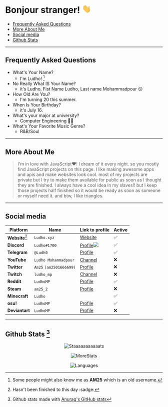 <!--
Ah hello and welcome to my profile :)
You can do the same for your github profile by creating a repository with the name of your account.
-->
# Bonjour stranger! <img src="assets/Hand.gif" height="28px">
<!-- I'm not french btw -->

  - [Frequently Asked Questions](#frequently-asked-questions)
  - [More About Me](#more-about-me)
  - [Social media](#social-media)
  - [Github Stats](#github-stats-2)

---

## Frequently Asked Questions

- What's Your Name?
  - I'm Ludho! [^1]
- No Really What IS Your Name?
  - it's Ludho, Fist Name Ludho, Last name Mohammadpour 😕
- How Old Are You?
   - I'm turning 20 this summer.
- When Is Your Birthday?
  - it's July 16.
- What's your major at university?
  - Computer Engineering 👨‍💻
- What's Your Favorite Music Genre?
  - R&B/Soul


---

## More About Me
> I'm in love with JavaScript♥! I dream of it every night. so you mostly find JavaScript projects on this page. I like making awesome apps and apis and make websites look cool. most of my projects are private but I try to make them available for public as soon as I thought they are finished.
> I always have a cool idea in my slaves!! but I keep those projects half finished so it would be ready as soon as someone or myself need it.
> and btw, I like triangles.

---

## Social media

<div align="center">

Platform|Name|Link to profile|Active  
---|---|---|---  
**Website**[^3]|`Ludho.xyz`|[Website](https://ludho.xyz)|✅
**Discord**|`Ludho#1700`|[Profile<img src="https://discord.c99.nl/widget/theme-4/538014645068234753.png" height="45px">](https://discord.com/users/538014645068234753) |✅
**Telegram**|`@Ludh0`|[Profile](https://t.me/Ludho234)|✅
**YouTube**|`Ludho Mohammadpour`|[Channel](https://www.youtube.com/channel/UCuXZxz4Ej7IQnuU86RfpWOg)|❌
**Twitter**|`Am25` `(am2501666699)`|[Profile](https://twitter.com/am2501666699)|❌
**Twitch**|`ludho_mp`|[Channel](https://www.twitch.tv/ludho_mp)|❌
**Reddit**|`LudhoMP`|[Profile](https://www.reddit.com/user/LudhoMP)|✅
**Steam**|`am25_2`|[Profile](https://steamcommunity.com/id/Am25_2/)|❌
**Minecraft**|`Ludho`||✅
**osu!**|`LudhoMP`|[Profile](https://osu.ppy.sh/users/15257509)|✅
**Deviantart**|`LudhoMP`|[Profile](https://www.deviantart.com/ludhomp)|❌

</div>

---

## Github Stats [^2]
<div align="center">

![Staaaaaaaaaaats](https://github-readme-stats.vercel.app/api?username=Luhdo&theme=gruvbox_duo&show_icons=true&include_all_commits=true&count_private=true&theme=react&hide_border=true&bg_color=323540&title_color=5294E2&icon_color=5294E2&text_color=ffffff&count_private=true)  

![MoreStats](https://github-readme-streak-stats.herokuapp.com/?user=Luhdo&theme=gruvbox_duo&background=323540&hide_border=true&ring=5294E2&currStreakLabel=5294E2&sideNums=FFFFFF&currStreakNum=FFFFFF&sideLabels=5294E2&text_color=ffffff&count_private=true)

 ![Languages](https://github-readme-stats.vercel.app/api/top-langs/?username=Luhdo&layout=compact&langs_count=6&bg_color=323540&hide_border=true&text_color=ffffff)

</div>

[^1]: Some people might also know me as **AM25** which is an old username.
[^2]: Github stats made with [Anurag's GitHub stats](https://github.com/anuraghazra/github-readme-stats)
[^3]: Hasn't been finished to this day :sadge:
